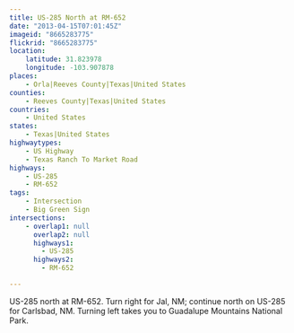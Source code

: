 ```yaml
---
title: US-285 North at RM-652
date: "2013-04-15T07:01:45Z"
imageid: "8665283775"
flickrid: "8665283775"
location:
    latitude: 31.823978
    longitude: -103.907878
places:
    - Orla|Reeves County|Texas|United States
counties:
    - Reeves County|Texas|United States
countries:
    - United States
states:
    - Texas|United States
highwaytypes:
    - US Highway
    - Texas Ranch To Market Road
highways:
    - US-285
    - RM-652
tags:
    - Intersection
    - Big Green Sign
intersections:
    - overlap1: null
      overlap2: null
      highways1:
        - US-285
      highways2:
        - RM-652

---
```

US-285 north at RM-652.  Turn right for Jal, NM; continue north on US-285 for Carlsbad, NM.  Turning left takes you to Guadalupe Mountains National Park.